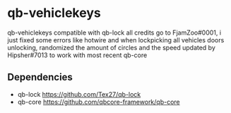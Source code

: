 # qb-vehiclekeys
qb-vehiclekeys compatible with qb-lock
all credits go to FjamZoo#0001, i just fixed some errors like hotwire and when lockpicking all vehicles doors unlocking, randomized the amount of circles and the speed
updated by Hipsher#7013 to work with most recent qb-core

## Dependencies

 + qb-lock https://github.com/Tex27/qb-lock
 + qb-core https://github.com/qbcore-framework/qb-core
